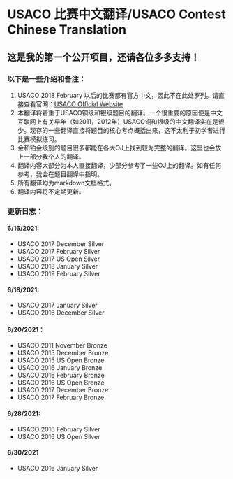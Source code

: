 # USACO 比赛中文翻译/USACO Contest Chinese Translation

## 这是我的第一个公开项目，还请各位多多支持！
### 以下是一些介绍和备注：

1. USACO 2018 February 以后的比赛都有官方中文，因此不在此处罗列。请直接查看官网：[USACO Official Website](usaco.org)
2. 本翻译将着重于USACO铜级和银级题目的翻译。一个很重要的原因便是中文互联网上有关早年（如2011，2012年）USACO铜和银级的中文翻译实在是很少。现存的一些翻译直接将题目的核心考点概括出来，这不太利于初学者进行比赛模拟练习。
3. 金和铂金级别的题目很多都能在各大OJ上找到较为完整的翻译。这里也会放上一部分我个人的翻译。
4. 翻译内容大部分为本人直接翻译，少部分参考了一些OJ上的翻译。如有任何参考，我会在题目翻译中指明。
5. 所有翻译均为markdown文档格式。
6. 翻译内容将不定期更新。

### 更新日志：

#### 6/16/2021:

- USACO 2017 December Silver
- USACO 2017 February Silver
- USACO 2017 US Open Silver
- USACO 2018 January Silver
- USACO 2019 February Silver

#### 6/18/2021: 

- USACO 2017 January Silver
- USACO 2016 December Silver

#### 6/20/2021：

- USACO 2011 November Bronze
- USACO 2015 December Bronze
- USACO 2015 US Open Bronze
- USACO 2016 January Bronze
- USACO 2016 February Bronze
- USACO 2016 US Open Bronze
- USACO 2017 December Bronze
- USACO 2017 February Bronze

#### 6/28/2021:

- USACO 2016 February Silver
- USACO 2016 US Open Silver

#### 6/30/2021

- USACO 2016 January Silver